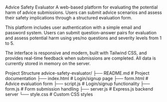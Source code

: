 Advice Safety Evaluator
A web-based platform for evaluating the potential harm of advice submissions. Users can submit advice scenarios and assess their safety implications through a structured evaluation form.

This platform includes user authentication with a simple email and password system. Users can submit question-answer pairs for evaluation and assess potential harm using yes/no questions and severity levels from 1 to 5.

The interface is responsive and modern, built with Tailwind CSS, and provides real-time feedback when submissions are completed. All data is currently stored in memory on the server.

Project Structure
advice-safety-evaluator/
├── README.md           # Project documentation
├── index.html          # Login/signup page
├── form.html           # Advice evaluation form
├── script.js           # Login/signup functionality
├── form.js            # Form submission handling
├── server.js          # Express.js backend server
└── style.css          # Custom CSS styles

